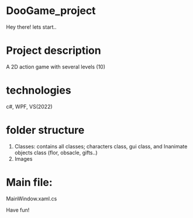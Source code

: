 # DooGame_project

Hey there! lets start.. 

# Project description 

A 2D action game with several levels (10)

# technologies 
c#, WPF, VS(2022)

# folder structure

1) Classes: contains all classes; characters class, gui class, and Inanimate objects class (flor, obsacle, gifts..)
2) Images

# Main file: 
MainWindow.xaml.cs

Have fun! 
